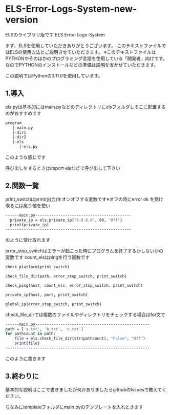 # ELS-Error-Logs-System-new-version
ELSのライブラリ版です
ELS Error-Logs-System

まず、ELSを使用していただきありがとうございます。
このテキストファイルではELSの使用方法とご説明させていただきます。
※このテキストファイルはPYTHONやそのほかのプログラミング言語を使用している「開発者」向けです。　なのでPYTHONのインストールなどの準備は説明を省かせていただきます。

この説明ではPythonの3.11.0を使用しています。

## 1.導入
els.pyは基本的にはmain.pyなどのディレクトリにelsフォルダしそこに配置するのがおすすめです
```bash
program
   |-main.py
   |-dir1
   |-dir2
   |-els
      |-els.py
```
このような感じです

呼び出しをするときはimport elsなどで呼び出して下さい

## 2.関数一覧
print_switchはprint(出力)をオンオフする変数です※オフの時にerror ok を受け取るには戻り値を使い
```bash
------main.py------------------------------------------
  private_ip = els.private_ip("8.8.8.8", 80, "Off")
  print(private_ip)
-------------------------------------------------------
```
のように受け取れます

error_stop_switchはエラーが起こった時にプログラムを終了するかしないかの変数です
count_elsはpingを行う回数です

```bash
check_platform(print_switch)

check_file_dir(path, error_stop_switch, print_switch)

check_ping(host, count_els, error_stop_switch, print_switch)

private_ip(host, port, print_switch)

global_ip(error_stop_switch, print_switch)
```

check_file_dirでは複数のファイルやディレクトリをチェックする場合はfor文で
```bash
------main.py--------------------------------------------------
path = ['a.txt', 'b.txt', 'c.txt']
for pathcount in path:
    file = els.check_file_dir(str(pathcount), "False", "Off")
    print(file)
---------------------------------------------------------------
```
このように書きます

## 3.終わりに
基本的な説明はここで書きましたが何かありましたらgithubのIssuesで教えてください。

ちなみにtemplateフォルダにmain.pyのテンプレートを入れときます
